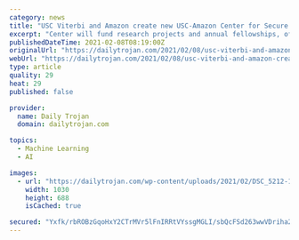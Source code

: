```yaml
---
category: news
title: "USC Viterbi and Amazon create new USC-Amazon Center for Secure and Trusted Machine Learning"
excerpt: "Center will fund research projects and annual fellowships, offering faculty and student research opportunities"
publishedDateTime: 2021-02-08T08:19:00Z
originalUrl: "https://dailytrojan.com/2021/02/08/usc-viterbi-and-amazon-create-new-usc-amazon-center-for-secure-and-trusted-machine-learning/"
webUrl: "https://dailytrojan.com/2021/02/08/usc-viterbi-and-amazon-create-new-usc-amazon-center-for-secure-and-trusted-machine-learning/"
type: article
quality: 29
heat: 29
published: false

provider:
  name: Daily Trojan
  domain: dailytrojan.com

topics:
  - Machine Learning
  - AI

images:
  - url: "https://dailytrojan.com/wp-content/uploads/2021/02/DSC_5212-1030x688.jpg"
    width: 1030
    height: 688
    isCached: true

secured: "Yxfk/rbROBzGqoHxY2CTrMVr5lFnIRRtVYssgMGLI/sbQcFSd263wwVDriha2pX/XDRH1DnriQmHB2y2tYkuVJOVkkaBQ31qTCHB0r/DPp/j0mq7r2wkuUPzWLVqAJNqKtALkR87xqiJcFy3I+SGaP5vShJFshQ838B8EEZ3+bYISnG0Eqjp74u6clpRM/cBtxhlLuJtzCH1UzvO/frKCMnWq++DMvsgyzXlKSihQiY9PRifruJr9HBzeniz84eRWZdrOsfIwq16DLyh69lvdPM/ELbIlVuSp//J+1ZaZIcQenpdfVS445dgfj2K9nm6ZzvoSX7fPZKBKDLh6YBbcIhrka9FYgTrjCeeaNLQ7So=;DJfJSn3D5cHo7aNiuXxLWQ=="
---
```


